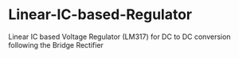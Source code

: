 # Linear-IC-based-Regulator
Linear IC based Voltage Regulator (LM317) for DC to DC conversion following the Bridge Rectifier
